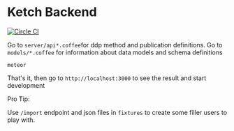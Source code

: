 # Ketch Backend

[![Circle CI](https://circleci.com/gh/Ketchteam/ketch-server.svg?style=svg&circle-token=ee6ecf08305b88ec6c8a075ba2cbbde38873a04d)](https://circleci.com/gh/Ketchteam/ketch-server)

Go to `server/api*.coffee`for ddp method and publication definitions.
Go to `models/*.coffee` for information about data models and schema definitions

```
meteor
```

That's it, then go to `http://localhost:3000` to see the result and start development

Pro Tip: 

Use `/import` endpoint and json files in `fixtures` to create some filler users to play with.